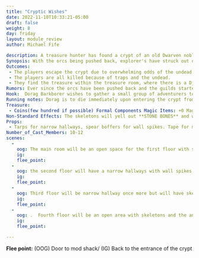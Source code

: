 ```yaml
---
title: "Cryptic Wishes"
date: 2022-11-10T10:33:21-05:00
draft: false
weight: 8
day: friday
layout: module_review
author: Michael Fife

description: A treasure hunter has found a crypt of an old Dwarven noble and wishes to bring a group of adventurers with him in case there are any dangers that need cleared. They don't know the crypt holds a secret in it's lowest depths!
Synopsis: With the orcs being pushed back, explorer's have struck out once more from the town. A crypt was found and luckily it was undisturbed. The treasure hunter that found it wishes to bring a group of adventurers with him so he can ransack the treasures within!
Outcomes:
 - The players escape the crypt due to overwhelming odds of the undead and traps that are within. 
 - The players are all killed because of traps and the undead. 
 - They find the treasure within the treasure room, where there is a Djinn waiting to fulfill his end of the bargain, which is to give away 2 more wishes so he can go back to his own plain of existence (There are multiple outcomes for this, see card for details)
Rumors: Ever since the orcs have been pushed back and the guilds started to return, some of the scouts and other explorers have struck out. Buildings that have thought to have been ransacked by the orcs are being rediscovered once more.
Hook:  Dorag Barkborer wishes to gather a small group of adventurers to help explorer one of his families crypts.
Running notes: Dorag is to die immediately upon entering the crypt from the skeletons. There is no card for him. If he is attacked or waylaid at town, presume he only has 10 body and swings 5 normal with whatever weapon he has. The Skeletons do no reset. There are to be four for when they attack at each scene. The Djinn does not move away from it's “bottle” or whatever is used to house it and does not attack unless provoked or attacked itself. This should be for newer players or those who are lvl 20 or under. Try to bring a rogue and emphasize traps so new rogue players can use their skills.
Treasure: 
 - Coins(few hundred if possible) Formal Components Magic Items: +0 Magic Polearm or Indestructible Magic Armor or Shield (depends on outcome, see card for details) Gem that can bring forth Djinn when called for (again, depends on outcome see card for details)
Non-Standard Effects: The skeletons will yell out **STONE BONES** and will become impervious to five attacks. They can only do this once. The Djinn also grants wishes, but they are not so easily fulfilled. The Djinn card will have all of it's effects.
Props: 
 - Tarps for narrow hallways, spear boffers for wall spikes. Tape for marking where traps are (possible trip wires if there are any in shack)
Number_of_Cast_Members: 10-12
scenes: 
  - 
    oog: The main room will be an open space for the first floor with skeletons, 
    ig: 
    flee_point: 
  - 
    oog: the second floor will have a narrow hallways with wall spikes and a possible floor spike trap
    ig: 
    flee_point: 
  - 
    oog: Third floor will be narrow hallway once more but will have skeletons as well. 
    ig: 
    flee_point: 
  - 
    oog: .  Fourth floor will be an open area with skeletons and the angry ghost of Bolag Barkborer. Djinn will appear when they dissapear.
    ig: 
    flee_point: 

---
```


**Flee point:** (OOG) Door to mod shack/ (IG) Back to the entrance of the crypt

























